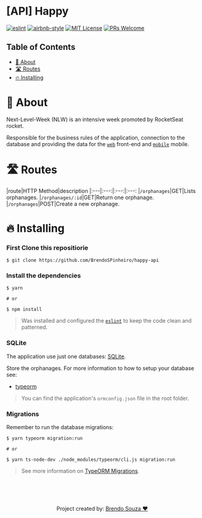 # [API] Happy
[![eslint](https://img.shields.io/badge/eslint-6.8.0-4b32c3?style=flat-square&logo=eslint)](https://eslint.org/)
[![airbnb-style](https://flat.badgen.net/badge/style-guide/airbnb/ff5a5f?icon=airbnb)](https://github.com/airbnb/javascript)
[![MIT License](https://img.shields.io/badge/license-MIT-green?style=flat-square)](https://github.com/DiegoVictor/happy-api/blob/master/LICENSE)
[![PRs Welcome](https://img.shields.io/badge/PRs-welcome-brightgreen.svg?style=flat-square)](http://makeapullrequest.com)

## Table of Contents
- [📝 About](#about)
- [🛣 Routes](#routes)
- [🔥 Installing](#installing)

# 📝 About

Next-Level-Week (NLW) is an intensive week promoted by RocketSeat rocket.

Responsible for the business rules of the application, connection to the database and providing the data for the [`web`](https://github.com/BrendoSPinheiro/happy-web) front-end and [`mobile`](https://github.com/BrendoSPinheiro/happy-mobile) mobile.

# 🛣 Routes
|route|HTTP Method|description
|:---|:---:|:---:|:---:
|`/orphanages`|GET|Lists orphanages.
|`/orphanages/:id`|GET|Return one orphanage.
|`/orphanages`|POST|Create a new orphanage.

# 🔥 Installing

### First Clone this repositiorie

```shell
$ git clone https://github.com/BrendoSPinheiro/happy-api
```
### Install the dependencies
```
$ yarn

# or

$ npm install
```
> Was installed and configured the [`eslint`](https://eslint.org/) to keep the code clean and patterned.

### SQLite
The application use just one databases: [SQLite](https://www.sqlite.org/index.html).


Store the orphanages. For more information to how to setup your database see:
* [typeorm](https://typeorm.io/#/using-ormconfig)
> You can find the application's `ormconfig.json` file in the root folder.

### Migrations
Remember to run the database migrations:
```
$ yarn typeorm migration:run

# or

$ yarn ts-node-dev ./node_modules/typeorm/cli.js migration:run 
```
> See more information on [TypeORM Migrations](https://typeorm.io/#/migrations).

<br>
<br>
<br>
<br>

<div align='center'>
  Project created by: <a href='https://github.com/BrendoSPinheiro' > Brendo Souza ❤ </a>
<div>